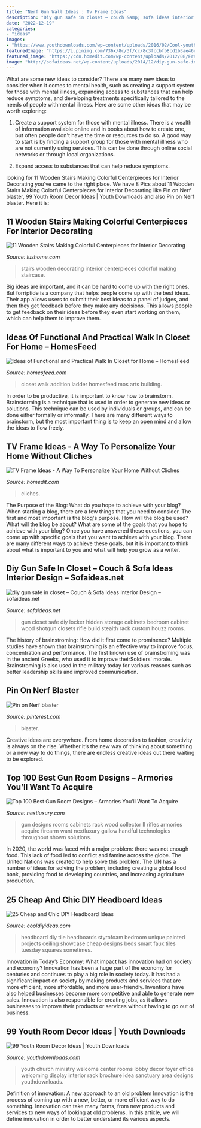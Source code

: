 ```yaml
---
title: "Nerf Gun Wall Ideas : Tv Frame Ideas"
description: "Diy gun safe in closet – couch &amp; sofa ideas interior design – sofaideas.net"
date: "2022-12-19"
categories:
- "ideas"
images:
- "https://www.youthdownloads.com/wp-content/uploads/2016/02/Cool-youth-room-wall-art-4.jpg"
featuredImage: "https://i.pinimg.com/736x/8c/3f/cc/8c3fccbfb8cd1b3ae46ef6d3c669fdb7.jpg"
featured_image: "https://cdn.homedit.com/wp-content/uploads/2012/08/Frame-TV-on-Wall.jpg"
image: "http://sofaideas.net/wp-content/uploads/2014/12/diy-gun-safe-in-closet.jpg"
---
```



What are some new ideas to consider?
There are many new ideas to consider when it comes to mental health, such as creating a support system for those with mental illness, expanding access to substances that can help reduce symptoms, and developing treatments specifically tailored to the needs of people withmental illness. Here are some other ideas that may be worth exploring:
1. Create a support system for those with mental illness. There is a wealth of information available online and in books about how to create one, but often people don't have the time or resources to do so. A good way to start is by finding a support group for those with mental illness who are not currently using services. This can be done through online social networks or through local organizations.

2. Expand access to substances that can help reduce symptoms.

	

		
looking for 11 Wooden Stairs Making Colorful Centerpieces for Interior Decorating you've came to the right place. We have 8 Pics about 11 Wooden Stairs Making Colorful Centerpieces for Interior Decorating like Pin on Nerf blaster, 99 Youth Room Decor Ideas | Youth Downloads and also Pin on Nerf blaster. Here it is:
		
    
## 11 Wooden Stairs Making Colorful Centerpieces For Interior Decorating

<img loading=lazy src="http://www.lushome.com/wp-content/uploads/2013/04/decorating-wooden-stairs-staircase-designs-10.jpg" onerror="this.onerror=null;this.src='https://tse4.mm.bing.net/th?id=OIP.650aG8tk3n1aMURIEsL3UQHaJ4&amp;pid=15.1';" alt="11 Wooden Stairs Making Colorful Centerpieces for Interior Decorating">

_Source: lushome.com_

>stairs wooden decorating interior centerpieces colorful making staircase. 

	

Big ideas are important, and it can be hard to come up with the right ones. But forriptide is a company that helps people come up with the best ideas. Their app allows users to submit their best ideas to a panel of judges, and then they get feedback before they make any decisions. This allows people to get feedback on their ideas before they even start working on them, which can help them to improve them.

    
## Ideas Of Functional And Practical Walk In Closet For Home – HomesFeed

<img loading=lazy src="http://homesfeed.com/wp-content/uploads/2017/02/walk-in-closet-remodel-with-ladder-addition.jpg" onerror="this.onerror=null;this.src='https://tse4.mm.bing.net/th?id=OIP.GFNReR_tHhuKbftcGm4T0QHaLH&amp;pid=15.1';" alt="Ideas of Functional and Practical Walk In Closet for Home – HomesFeed">

_Source: homesfeed.com_

>closet walk addition ladder homesfeed mos arts building. 

	

In order to be productive, it is important to know how to brainstorm. Brainstorming is a technique that is used in order to generate new ideas or solutions. This technique can be used by individuals or groups, and can be done either formally or informally. There are many different ways to brainstorm, but the most important thing is to keep an open mind and allow the ideas to flow freely.

    
## TV Frame Ideas - A Way To Personalize Your Home Without Cliches

<img loading=lazy src="https://cdn.homedit.com/wp-content/uploads/2012/08/Frame-TV-on-Wall.jpg" onerror="this.onerror=null;this.src='https://tse3.mm.bing.net/th?id=OIP.ixoKPM6xiVcnsudxkYtgRAHaLJ&amp;pid=15.1';" alt="TV Frame Ideas - A Way To Personalize Your Home Without Cliches">

_Source: homedit.com_

>cliches. 

	

The Purpose of the Blog: What do you hope to achieve with your blog?
When starting a blog, there are a few things that you need to consider. The first and most important is the blog's purpose. How will the blog be used? What will the blog be about? What are some of the goals that you hope to achieve with your blog? Once you have answered these questions, you can come up with specific goals that you want to achieve with your blog. There are many different ways to achieve these goals, but it is important to think about what is important to you and what will help you grow as a writer.

    
## Diy Gun Safe In Closet – Couch &amp; Sofa Ideas Interior Design – Sofaideas.net

<img loading=lazy src="http://sofaideas.net/wp-content/uploads/2014/12/diy-gun-safe-in-closet.jpg" onerror="this.onerror=null;this.src='https://tse2.mm.bing.net/th?id=OIP.bpC6oPzaN2UuRXlLWxdSygHaJ4&amp;pid=15.1';" alt="diy gun safe in closet – Couch &amp; Sofa Ideas Interior Design – sofaideas.net">

_Source: sofaideas.net_

>gun closet safe diy locker hidden storage cabinets bedroom cabinet wood shotgun closets rifle build stealth rack custom houzz rooms. 

	

The history of brainstroming: How did it first come to prominence?
Multiple studies have shown that brainstroming is an effective way to improve focus, concentration and performance. The first known use of brainstroming was in the ancient Greeks, who used it to improve theirSoldiers' morale. Brainstroming is also used in the military today for various reasons such as better leadership skills and improved communication.

    
## Pin On Nerf Blaster

<img loading=lazy src="https://i.pinimg.com/736x/8c/3f/cc/8c3fccbfb8cd1b3ae46ef6d3c669fdb7.jpg" onerror="this.onerror=null;this.src='https://tse1.mm.bing.net/th?id=OIP.CkQ9PRcMVo1lhCsBtUDYyQHaHa&amp;pid=15.1';" alt="Pin on Nerf blaster">

_Source: pinterest.com_

>blaster. 

	

Creative ideas are everywhere. From home decoration to fashion, creativity is always on the rise. Whether it’s the new way of thinking about something or a new way to do things, there are endless creative ideas out there waiting to be explored.

    
## Top 100 Best Gun Room Designs – Armories You’ll Want To Acquire

<img loading=lazy src="http://nextluxury.com/wp-content/uploads/gun-collector-room-with-rifles-and-shotguns-mounted-on-wall-rack.jpg" onerror="this.onerror=null;this.src='https://tse1.mm.bing.net/th?id=OIP.PgYSNs-4zNH8TFEYuXHRIwHaFw&amp;pid=15.1';" alt="Top 100 Best Gun Room Designs – Armories You’ll Want To Acquire">

_Source: nextluxury.com_

>gun designs rooms cabinets rack wood collector ll rifles armories acquire firearm want nextluxury gallow handful technologies throughout shown solutions. 

	

In 2020, the world was faced with a major problem: there was not enough food. This lack of food led to conflict and famine across the globe. The United Nations was created to help solve this problem. The UN has a number of ideas for solving the problem, including creating a global food bank, providing food to developing countries, and increasing agriculture production.

    
## 25 Cheap And Chic DIY Headboard Ideas

<img loading=lazy src="http://cooldiyideas.com/wp-content/uploads/2015/08/Styrofoam-Tile-Headboard.jpg" onerror="this.onerror=null;this.src='https://tse4.mm.bing.net/th?id=OIP.dzZgx4vbjxj7Edtf8IG9JQHaHz&amp;pid=15.1';" alt="25 Cheap and Chic DIY Headboard Ideas">

_Source: cooldiyideas.com_

>headboard diy tile headboards styrofoam bedroom unique painted projects ceiling showcase cheap designs beds smart faux tiles tuesday squares sometimes. 

	

Innovation in Today’s Economy: What impact has innovation had on society and economy?
Innovation has been a huge part of the economy for centuries and continues to play a big role in society today. It has had a significant impact on society by making products and services that are more efficient, more affordable, and more user-friendly. Inventions have also helped businesses become more competitive and able to generate new sales. Innovation is also responsible for creating jobs, as it allows businesses to improve their products or services without having to go out of business.

    
## 99 Youth Room Decor Ideas | Youth Downloads

<img loading=lazy src="https://www.youthdownloads.com/wp-content/uploads/2016/02/Cool-youth-room-wall-art-4.jpg" onerror="this.onerror=null;this.src='https://tse3.mm.bing.net/th?id=OIP.FzXTfR6NNeiCKI553D5DzAHaJ4&amp;pid=15.1';" alt="99 Youth Room Decor Ideas | Youth Downloads">

_Source: youthdownloads.com_

>youth church ministry welcome center rooms lobby decor foyer office welcoming display interior rack brochure idea sanctuary area designs youthdownloads. 

	

Definition of innovation: A new approach to an old problem
Innovation is the process of coming up with a new, better, or more efficient way to do something. Innovation can take many forms, from new products and services to new ways of looking at old problems. In this article, we will define innovation in order to better understand its various aspects.

